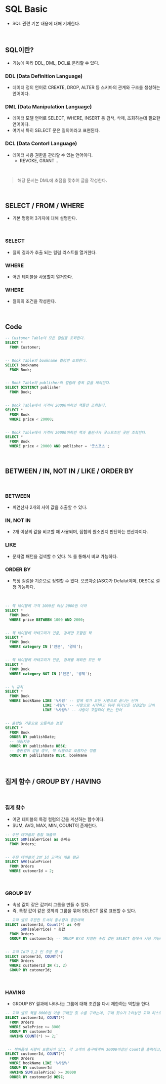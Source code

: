 # SQL Basic
- SQL 관련 기본 내용에 대해 기재한다.

<br>

## SQL이란?
- 기능에 따라 DDL, DML, DCL로 분리할 수 있다.

### DDL (Data Definition Language)
- 데이터 정의 언어로 CREATE, DROP, ALTER 등 스키마의 관계와 구조를 생성하는 언어이다.

### DML (Data Manipulation Language)
- 데이터 모델 언어로 SELECT, WHERE, INSERT 등 검색, 삭제, 조회하는데 필요한 언어이다.
- 여기서 특히 SELECT 문은 질의어라고 표현된다.

### DCL (Data Contorl Language)
- 데이터 사용 권한을 관리할 수 있는 언어이다. 
  - REVOKE, GRANT ..

<br>

> 해당 문서는 DML에 초점을 맞추어 글을 작성한다.

<br>

## SELECT / FROM / WHERE
- 기본 명령어 3가지에 대해 설명한다.

<br>

### SELECT
- 질의 결과가 추출 되는 컬럼 리스트를 열거한다.

### WHERE
- 어떤 테이블을 사용할지 열거한다.

### WHERE
- 질의의 조건을 작성한다.

<br>

## Code
```SQL
-- Customer Table의 모든 컬럼을 조회한다.
SELECT *
  FROM Customer;


-- Book Table의 bookname 컬럼만 조회한다.
SELECT bookname
  FROM Book;


-- Book Table의 publisher의 컬럼에 중복 값을 제외한다.
SELECT DISTINCT publisher
  FROM Book;


-- Book Table에서 가격이 20000이하인 책들만 조회한다.
SELECT *
  FROM Book
  WHERE price < 20000;


-- Book Table에서 가격이 20000이하인 책과 출판사가 굿스포츠인 곳만 조회한다.
SELECT *
  FROM Book
  WHERE price < 20000 AND publisher = '굿스포츠';
```

<br>

## BETWEEN / IN, NOT IN / LIKE / ORDER BY

<br>

### BETWEEN
- 피연산자 2개의 사이 값을 추출할 수 있다.

### IN, NOT IN
- 2개 이상의 값을 비교할 때 사용되며, 집합의 원소인지 판단하는 연산자이다.

### LIKE
- 문자열 패턴을 검색할 수 있다. % 를 통해서 비교 가능하다.

### ORDER BY
- 특정 컬럼을 기준으로 정렬할 수 있다. 오름차순(ASC)가 Defalut이며, DESC로 설정 가능하다.

<br>

```SQL
-- 책 테이블에 가격 1000원 이상 2000원 이하
SELECT *
  FROM Book
  WHERE price BETWEEN 1000 AND 2000;


-- 책 테이블에 카테고리가 인문, 경제만 포함된 책
SELECT *
  FROM Book
  WHERE category IN ('인문', '경제');


-- 책 테이블에 카테고리가 인문, 경제를 제외한 모든 책
SELECT *
  FROM Book
  WHERE category NOT IN ('인문', '경제');


-- % 규칙
SELECT *
  FROM Book
  WHERE bookName LIKE '%사랑' -- 앞에 뭐가 오든 사랑으로 끝나는 단어
                 LIKE '사랑%' -- 사랑으로 시작하고 뒤에 뭐가오든 상관없는 단어
                 LIKE '%사랑%' -- 사랑이 포함되어 있는 단어


-- 출판일 기준으로 오름차순 정렬
SELECT *
  FROM Book
  ORDER BY publishDate;
  -- 내림차순
  ORDER BY publishDate DESC;
  -- 출판일이 같을 경우, 책 이름으로 오름차순 정렬
  ORDER BY publishDate DESC, bookName
```

<br>

## 집계 함수 / GROUP BY / HAVING

<br>

### 집계 함수
- 어떤 테이블의 특정 컬럼의 값을 계산하는 함수이다.
- SUM, AVG, MAX, MIN, COUNT이 존재한다.

```SQL
-- 주문 테이블의 총합 매출액
SELECT SUM(salePrice) as 총매출
  FROM Orders;


-- 주문 테이블의 2번 Id 고객의 매출 평균
SELECT AVG(salePrice)
  FROM Orders
  WHERE cutomerId = 2;
```

<br>

### GROUP BY
- 속성 값이 같은 값끼리 그룹을 만들 수 있다.
- 즉, 특정 값이 같은 것끼리 그룹을 묶어 SELECT 절로 표현할 수 있다.

```SQL
-- 고객 별로 주문한 도서의 총수량과 총판매액
SELECT customerId, Count(*) as 수량
       SUM(salePrice) * 총합
  FROM Orders
  GROUP BY customerId; -- GRUOP BY로 지정한 속성 값만 SELECT 절에서 사용 가능하다.


-- 고객 Id가 1,2 인 주문 횟 수
SELECT cutomerId, COUNT(*)
  FROM Orders
  WHERE customerId IN (1, 2)
  GROUP BY cutomerId;
```

<br>

### HAVING
- GROUP BY 결과에 나타나는 그룹에 대해 조건을 다시 제한하는 역할을 한다.

```SQL
-- 고객 별로 책을 8000원 이상 구매한 횟 수를 구하는데, 구매 횟수가 2이상인 고객 리스트
SELECT customerId, COUNT(*)
  FROM Orders
  WHERE salePrice >= 8000
  GROUP BY customerId
  HAVING COUNT(*) >= 2;`


 -- 책이름에 사랑이 포함되어 있고, 각 고객의 총구매액이 30000이상인 Count를 출력하고, 내림차순 정렬
SELECT customerId, COUNT(*)
  FROM Orders
  WHERE bookName LIKE '%사랑%'
  GROUP BY customerId
  HAVING SUM(salePrice) >= 30000
  ORDER BY customerId DESC;
```